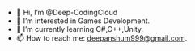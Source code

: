 - 👋 Hi, I’m @Deep-CodingCloud
- 👀 I’m interested in Games Development.
- 🌱 I’m currently learning C#,C++,Unity.
- 📫 How to reach me: deepanshum999@gmail.com.
